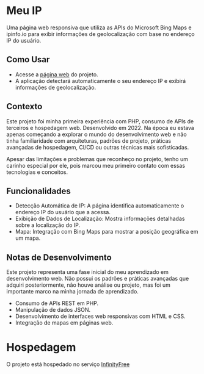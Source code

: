 # Meu IP

Uma página web responsiva que utiliza as APIs do Microsoft Bing Maps e ipinfo.io para exibir informações de geolocalização com base no endereço IP do usuário.

## Como Usar

* Acesse a [página web](https://meu-ip.epizy.com) do projeto.
* A aplicação detectará automaticamente o seu endereço IP e exibirá informações de geolocalização.

## Contexto

Este projeto foi minha primeira experiência com PHP, consumo de APIs de terceiros e hospedagem web. Desenvolvido em 2022. Na época eu estava apenas começando a explorar o mundo do desenvolvimento web e não tinha familiaridade com arquiteturas, padrões de projeto, práticas avançadas de hospedagem, CI/CD ou outras técnicas mais sofisticadas.

Apesar das limitações e problemas que reconheço no projeto, tenho um carinho especial por ele, pois marcou meu primeiro contato com essas tecnologias e conceitos.

## Funcionalidades

* Detecção Automática de IP: A página identifica automaticamente o endereço IP do usuário que a acessa.
* Exibição de Dados de Localização: Mostra informações detalhadas sobre a localização do IP.
* Mapa: Integração com Bing Maps para mostrar a posição geográfica em um mapa.

## Notas de Desenvolvimento

Este projeto representa uma fase inicial do meu aprendizado em desenvolvimento web. Não possui os padrões e práticas avançadas que adquiri posteriormente, não houve análise ou projeto, mas foi um importante marco na minha jornada de aprendizado.

* Consumo de APIs REST em PHP.
* Manipulação de dados JSON.
* Desenvolvimento de interfaces web responsivas com HTML e CSS.
* Integração de mapas em páginas web.

# Hospedagem

O projeto está hospedado no serviço [InfinityFree](https://www.infinityfree.com/)